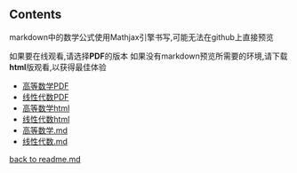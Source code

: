 ## Contents

markdown中的数学公式使用Mathjax引擎书写,可能无法在github上直接预览

如果要在线观看,请选择**PDF**的版本
如果没有markdown预览所需要的环境,请下载**html**版观看,以获得最佳体验

- [高等数学PDF](./高等数学.pdf)
- [线性代数PDF](./线性代数.pdf)
- [高等数学html](./高等数学.html)
- [线性代数html](./线性代数.html)
- [高等数学.md](./高等数学.md)
- [线性代数.md](./线性代数.md)

[back to readme.md](../readme.md)
